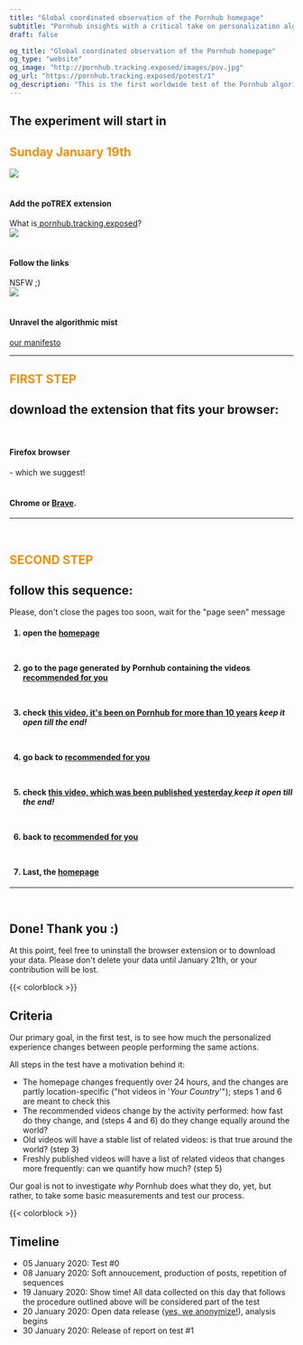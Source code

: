 ```yaml
---
title: "Global coordinated observation of the Pornhub homepage"
subtitle: "Pornhub insights with a critical take on personalization algorithm"
draft: false

og_title: "Global coordinated observation of the Pornhub homepage"
og_type: "website"
og_image: "http://pornhub.tracking.exposed/images/pov.jpg"
og_url: "https://pornhub.tracking.exposed/potest/1"
og_description: "This is the first worldwide test of the Pornhub algorithm; on Sunday January 19th, with a browser extension, we'll see how PH personalizes the customer experience"
---
```


<div class="container col-9 justify-content-center">
  <h2 style="text-align:left;">The experiment will start in</h2>
  <h2 id="demo" style="color: #F98E05";>Sunday January 19th</h2>

<script>
// Set the date we're counting down to
var countDownDate = new Date("Jan 19, 2020 00:00:01").getTime();

// Update the count down every 1 second
var x = setInterval(function() {

  // Get today's date and time
  var now = new Date().getTime();

  // Find the distance between now and the count down date
  var distance = countDownDate - now;

  // Time calculations for days, hours, minutes and seconds
  var days = Math.floor(distance / (1000 * 60 * 60 * 24));
  var hours = Math.floor((distance % (1000 * 60 * 60 * 24)) / (1000 * 60 * 60));
  var minutes = Math.floor((distance % (1000 * 60 * 60)) / (1000 * 60));
  var seconds = Math.floor((distance % (1000 * 60)) / 1000);

  // Output the result in an element with id="demo"
  document.getElementById("demo").innerHTML = days + "d " + hours + "h "
  + minutes + "m " + seconds + "s ";

  // If the count down is over, write some text
  if (distance < 0) {
    clearInterval(x);
    document.getElementById("demo").innerHTML = "NOW!";
  }
}, 1000);
</script>

<div class="row mb-5 mt-5">
    <div class="col-sm text-center">
        <img src="/images/addon.png"><br /> <br>
        <h4 style="color:#1b1b1b;">Add the poTREX extension</h2>What is<a target="_blank" rel="noopener noreferrer" href="https://pornhub.tracking.exposed/"> pornhub.tracking.exposed</a>?
    </div>
    <div class="col-sm text-center">
           <img src="/images/click.png"><br /> <br>
        <h4 style="color:#1b1b1b;">Follow the links</h2> NSFW ;)
    </div>
    <div class="col-sm text-center">
        <img src="/images/unravel.png"><br /> <br>
        <h4 style="color:#1b1b1b;">Unravel the algorithmic mist</h2> <a target="_blank" rel="noopener noreferrer" href="https://tracking.exposed/manifesto">our manifesto</a>
    </div>

</div>

---
<div class="mt-5 mb-5">
  <h2 style="color: #F98E05;">FIRST STEP</h2>
  <h2 class="text-left">
    download the extension that fits your browser:
  </h2>
  <div class="row mb-3 mt-5 text-center">
    <div class="col-sm text-center">
        <a href="https://addons.mozilla.org/en-US/firefox/addon/adult-industry-algorithms/" target="_blank">
           <div class="icon-big firefox-icon text-center"></div><br />
        </a>
        <h4 style="color:#1b1b1b;">Firefox browser</h2> - which we suggest!
    </div>
    <div class="col-sm text-center">
        <a target="_blank" href="https://chrome.google.com/webstore/detail/potrex/opdgglojgcnjmpncchhfanbojjjopnnk">
            <div class="icon-big chrome-icon"></div><br />
        </a>
        <h4 style="color:#1b1b1b">Chrome or <a href="https://brave.com" target=_blank>Brave</a>.</h4>
    </div>
  </div>
</div>

---

<br>
<h2 style="color: #F98E05;">SECOND STEP</h2>

## follow this sequence:
Please, don't close the pages too soon, wait for the "page seen" message
<br>


<div class="col-8 mt-4 mr-5 mb-5">
<h4> 

1. open the <a target="_blank" rel="noopener noreferrer" href="https://www.pornhub.com/">homepage</a>

<br>

2. go to the page generated by Pornhub containing the videos <a target="_blank" rel="noopener noreferrer" href="https://www.pornhub.com/recommended">recommended for you</a>

<br>

3. check <a target="_blank" rel="noopener noreferrer" href="https://www.pornhub.com/view_video.php?viewkey=6faafb57293e539bf5b5">this video, it's been on Pornhub for more than 10 years</a> *keep it open till the end!*

<br>

4. go back to <a target="_blank" rel="noopener noreferrer" href="https://www.pornhub.com/recommended">recommended for you</a>

<br>

5. check <a target="_blank" rel="noopener noreferrer" href="https://www.pornhub.com/view_video.php?viewkey=ph5e1c26e15016c">this video, which was been published yesterday </a> *keep it open till the end!*

<br>

6. back to <a target="_blank" rel="noopener noreferrer" href="https://www.pornhub.com/recommended">recommended for you</a>

<br>

7. Last, the <a target="_blank" rel="noopener noreferrer" href="https://www.pornhub.com/">homepage</a> 
</h4>
</div>

---

<br>

## Done! Thank you :)

At this point, feel free to uninstall the browser extension or to download your data.
Please don't delete your data until January 21th, or your contribution will be lost.

{{< colorblock >}}
<br>

## Criteria

Our primary goal, in the first test, is to see how much the personalized experience changes between people performing the same actions.

All steps in the test have a motivation behind it:

* The homepage changes frequently over 24 hours, and the changes are partly location-specific ("hot videos in '*Your Country*'"); steps 1 and 6 are meant to check this
* The recommended videos change by the activity performed: how fast do they change, and (steps 4 and 6) do they change equally around the world?
* Old videos will have a stable list of related videos: is that true around the world? (step 3)
* Freshly published videos will have a list of related videos that changes more frequently: can we quantify how much? (step 5)

Our goal is not to investigate *why* Pornhub does what they do, yet, but rather, to take some basic measurements and test our process.

{{< colorblock >}}
<br>

## Timeline

* 05 January 2020: Test #0
* 08 January 2020: Soft annoucement, production of posts, repetition of sequences
* 19 January 2020: Show time! All data collected on this day that follows the procedure outlined above will be considered part of the test
* 20 January 2020: Open data release ([yes, we anonymize!](/potest/anonymization)), analysis begins
* 30 January 2020: Release of report on test #1

</div>
